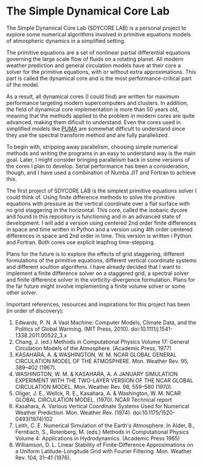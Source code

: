 # The Simple Dynamical Core Lab
The Simple Dynamical Core Lab (SDYCORE LAB) is a personal project to explore some numerical algorithms involved in primitive equations models of atmospheric dynamics in a simplified setting.

The primitive equations are a set of nonlinear partial differential equations governing the large scale flow of fluids on a rotating planet. All modern weather prediction and general circulation models have at their core a solver for the primitive equations, with or without extra approximations. This part is called the dynamical core and is the most performance-critical part of the model. 

As a result, all dynamical cores (I could find) are written for maximum performance targeting modern supercomputers and clusters. In addition, the field of dynamical core implementation is more than 50 years old, meaning that the methods applied to the problem in modern cores are quite advanced, making them dificult to understand. Even the cores used in simplified models like [PUMA](https://www.mi.uni-hamburg.de/en/arbeitsgruppen/theoretische-meteorologie/modelle/puma.html) are somewhat difficult to understand since they use the spectral transform method and are fully parallelized.

To begin with, stripping away parallelism, choosing simple numerical methods and writing the programs in an easy to understand way is the main goal. Later, I might consider bringing parallelism back in some versions of the cores I plan to develop. Serial performance has been a consideration, though, and I have used a combination of Numba JIT and Fortran to achieve this.

The first project of SDYCORE LAB is the simplest primitive equations solver I could think of. Using finite difference methods to solve the primitive equations with pressure as the vertical coordinate over a flat surface with no grid staggering in the horizontal. This core, called the isobaric dycore and found in this repository is functioning and in an advanced state of development. I will add a version using centered 2nd order finite differences in space and time written in Python and a version using 4th order centered differences in space and 2nd order in time. This version is written i Python and Fortran. Both cores use explicit leapfrog time-stepping.

Plans for the future is to explore the effects of grid staggering, different formulations of the primitive equations, different vertical coordinate systems and different soultion algorithms. I have already decided that I want to implement a finite difference solver on a staggered grid, a spectral solver and finite difference solver in the vorticity-divergence formulation. Plans for the far future might involve implementing a finite volume solver or some other solver.

Important references, resources and inspirations for this project has been (in order of discovery):
1. Edwards, P. N. A Vast Machine: Computer Models, Climate Data, and the Politics of Global Warming. (MIT Press, 2010). doi:10.1111/j.1541-1338.2011.00522_3.x
2. Chang, J. (ed.) Methods in Computational Physics Volume 17: General Circulation Models of the Atmosphere. (Academic Press, 1977)
3. KASAHARA, A. & WASHINGTON, W. M. NCAR GLOBAL GENERAL CIRCULATION MODEL OF THE ATMOSPHERE. Mon. Weather Rev. 95, 389–402 (1967).
4. WASHINGTON, W. M. & KASAHARA, A. A JANUARY SIMULATION EXPERIMENT WITH THE TWO-LAYER VERSION OF THE NCAR GLOBAL CIRCULATION MODEL. Mon. Weather Rev. 98, 559–580 (1970).
5. Oliger, J. E., Wellck, R. E., Kasahara, A. & Washington, W. M. NCAR GLOBAL CIRCULATION MODEL. (1970). NCAR Technical report
6. Kasahara, A. Various Vertical Coordinate Systems Used for Numerical Weather Prediction. Mon. Weather Rev. (1974). doi:10.1175/1520-0493(1974)102
7. Leith, C. E. Numerical Simulation of the Earth's Atmosphere. In Alder, B., Fernbach, S., Rotenberg, M. (eds.) Methods in Computational Physics Volume 4: Applications in Hydrodynamics. (Academic Press 1965)
8. Williamson, D. L. Linear Stability of Finite-Difference Approximations on a Uniform Latitude-Longitude Grid with Fourier Filtering. Mon. Weather Rev. 104, 31–41 (1976).



